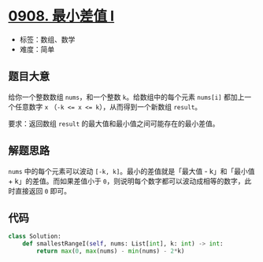 # [0908. 最小差值 I](https://leetcode.cn/problems/smallest-range-i/)

- 标签：数组、数学
- 难度：简单

## 题目大意

给你一个整数数组 `nums`，和一个整数 `k`。给数组中的每个元素 `nums[i]` 都加上一个任意数字 `x` （`-k <= x <= k`），从而得到一个新数组 `result`。

要求：返回数组 `result` 的最大值和最小值之间可能存在的最小差值。

## 解题思路

`nums` 中的每个元素可以波动 `[-k, k]`。最小的差值就是「最大值 - k」和「最小值 + k」的差值。而如果差值小于 `0`，则说明每个数字都可以波动成相等的数字，此时直接返回 `0` 即可。

## 代码

```Python
class Solution:
    def smallestRangeI(self, nums: List[int], k: int) -> int:
        return max(0, max(nums) - min(nums) - 2*k)
```

